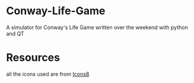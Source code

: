 # Conway-Life-Game
A simulator for Conway's Life Game written over the weekend with python and QT

# Resources
all the icons used are from [Icons8](https://icons8.com/)

